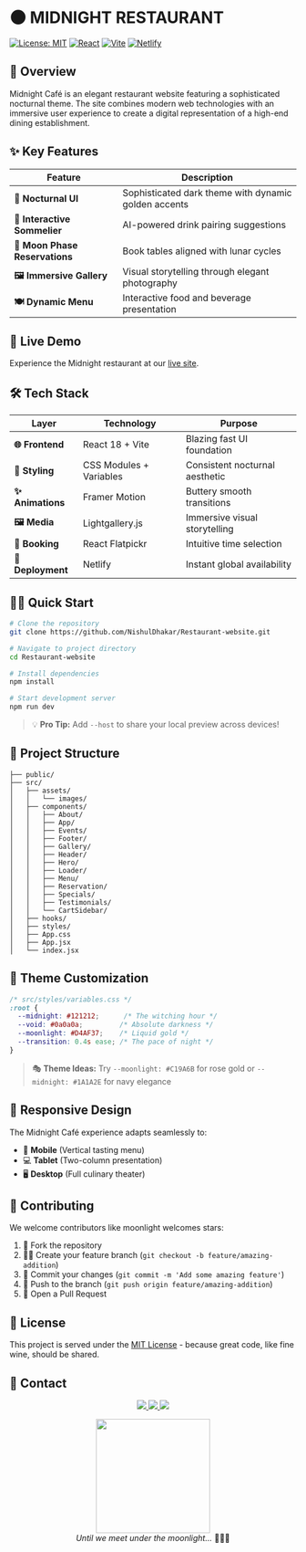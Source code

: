 # 🌑 MIDNIGHT RESTAURANT 

[![License: MIT](https://img.shields.io/badge/License-MIT-gold.svg?style=for-the-badge)](https://opensource.org/licenses/MIT)
[![React](https://img.shields.io/badge/React-18-61DAFB.svg?style=for-the-badge&logo=react)](https://reactjs.org/)
[![Vite](https://img.shields.io/badge/Vite-4.3-646CFF.svg?style=for-the-badge&logo=vite)](https://vitejs.dev/)
[![Netlify](https://img.shields.io/badge/Netlify-Live-00C7B7.svg?style=for-the-badge&logo=netlify)](https://midnight-cafe.netlify.app/)


## 🌌 Overview

Midnight Café is an elegant restaurant website featuring a sophisticated nocturnal theme. The site combines modern web technologies with an immersive user experience to create a digital representation of a high-end dining establishment.

## ✨ Key Features

<div align="center">
  
| Feature | Description |
|---------|-------------|
| **🌙 Nocturnal UI** | Sophisticated dark theme with dynamic golden accents |
| **🍷 Interactive Sommelier** | AI-powered drink pairing suggestions |
| **📅 Moon Phase Reservations** | Book tables aligned with lunar cycles |
| **🖼️ Immersive Gallery** | Visual storytelling through elegant photography |
| **🍽️ Dynamic Menu** | Interactive food and beverage presentation |

</div>

## 🚀 Live Demo

Experience the Midnight restaurant at our [live site](https://restaurant-web-layout.netlify.app/).

## 🛠️ Tech Stack

<div align="center">

| Layer | Technology | Purpose |
|-------|------------|---------|
| **🌐 Frontend** | React 18 + Vite | Blazing fast UI foundation |
| **🎨 Styling** | CSS Modules + Variables | Consistent nocturnal aesthetic |
| **✨ Animations** | Framer Motion | Buttery smooth transitions |
| **🖼️ Media** | Lightgallery.js | Immersive visual storytelling |
| **📅 Booking** | React Flatpickr | Intuitive time selection |
| **🚀 Deployment** | Netlify | Instant global availability |

</div>

## 🧙‍♂️ Quick Start

```bash
# Clone the repository
git clone https://github.com/NishulDhakar/Restaurant-website.git

# Navigate to project directory
cd Restaurant-website

# Install dependencies
npm install

# Start development server
npm run dev
```

> 💡 **Pro Tip:** Add `--host` to share your local preview across devices!

## 🏰 Project Structure

```
├── public/
├── src/
│   ├── assets/
│   │   └── images/
│   ├── components/
│   │   ├── About/
│   │   ├── App/
│   │   ├── Events/
│   │   ├── Footer/
│   │   ├── Gallery/
│   │   ├── Header/
│   │   ├── Hero/
│   │   ├── Loader/
│   │   ├── Menu/
│   │   ├── Reservation/
│   │   ├── Specials/
│   │   ├── Testimonials/
│   │   └── CartSidebar/
│   ├── hooks/
│   ├── styles/
│   ├── App.css
│   ├── App.jsx
│   └── index.jsx
```

## 🎨 Theme Customization

```css
/* src/styles/variables.css */
:root {
  --midnight: #121212;      /* The witching hour */
  --void: #0a0a0a;         /* Absolute darkness */
  --moonlight: #D4AF37;    /* Liquid gold */
  --transition: 0.4s ease; /* The pace of night */
}
```

> 🎭 **Theme Ideas:** Try `--moonlight: #C19A6B` for rose gold or `--midnight: #1A1A2E` for navy elegance

## 📱 Responsive Design

The Midnight Café experience adapts seamlessly to:
- 📱 **Mobile** (Vertical tasting menu)
- 💻 **Tablet** (Two-column presentation)
- 🖥️ **Desktop** (Full culinary theater)

## 🤝 Contributing

We welcome contributors like moonlight welcomes stars:

1. 🍴 Fork the repository
2. 👨‍🍳 Create your feature branch (`git checkout -b feature/amazing-addition`)
3. 🧂 Commit your changes (`git commit -m 'Add some amazing feature'`)
4. 📸 Push to the branch (`git push origin feature/amazing-addition`)
5. 🚀 Open a Pull Request

## 📜 License

This project is served under the [MIT License](LICENSE) - because great code, like fine wine, should be shared.

## 🌠 Contact

<p align="center">
  <a href="https://twitter.com/Nishuldhakar">
    <img src="https://img.shields.io/badge/Twitter-1DA1F2?style=for-the-badge&logo=twitter&logoColor=white">
  </a>
 <a href="https://www.linkedin.com/in/nishuldhakar">
    <img src="https://img.shields.io/badge/LinkedIn-0077B5?style=for-the-badge&logo=linkedin&logoColor=white">
</a>
  <a href="https://github.com/nishuldhakar">
    <img src="https://img.shields.io/badge/GitHub-181717?style=for-the-badge&logo=github">
  </a>
</p>

<p align="center">
  <img src="https://media.giphy.com/media/xUA7bdpLxQhsSQdyog/giphy.gif" width="200">
  <br>
  <em>Until we meet under the moonlight...</em> 👨‍🍳✨
</p>
